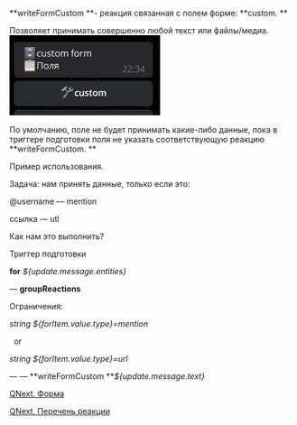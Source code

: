 
**writeFormCustom **- реакция связанная с полем форме: **custom. **

Позволяет принимать совершенно любой текст или файлы/медиа.
![](./1.png)

По умолчанию, поле не будет принимать какие-либо данные, пока в триггере подготовки поля не указать соответствующую реакцию **writeFormCustom. **



Пример использования.

Задача: нам принять данные, только если это:

@username — mention

ссылка — utl

Как нам это выполнить?

Триггер подготовки

**for** _${update.message.entities}_

— **groupReactions** 

Ограничения:

_string ${forItem.value.type}=mention_

  or

_string ${forItem.value.type}=url_

— — **writeFormCustom **_${update.message.text}_





[QNext. Форма](/ph/QNext-admin-forms-about-05-09)

[QNext. Перечень реакции](/ph/QNext-admin-reaction-about-05-01)

